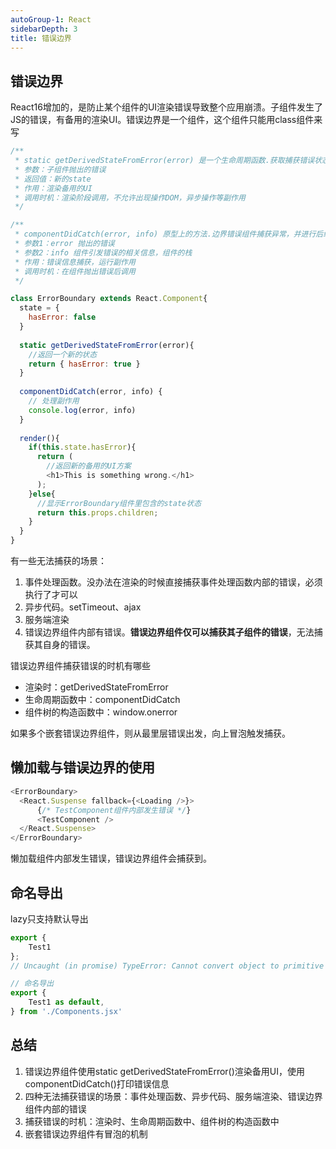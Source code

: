 ```yaml
---
autoGroup-1: React
sidebarDepth: 3
title: 错误边界
---
```


## 错误边界
React16增加的，是防止某个组件的UI渲染错误导致整个应用崩溃。子组件发生了JS的错误，有备用的渲染UI。错误边界是一个组件，这个组件只能用class组件来写
```javascript
/**
 * static getDerivedStateFromError(error) 是一个生命周期函数.获取捕获错误状态，修改错误状态
 * 参数：子组件抛出的错误
 * 返回值：新的state
 * 作用：渲染备用的UI
 * 调用时机：渲染阶段调用，不允许出现操作DOM，异步操作等副作用
 */

/**
 * componentDidCatch(error, info) 原型上的方法.边界错误组件捕获异常，并进行后续处理
 * 参数1：error 抛出的错误
 * 参数2：info 组件引发错误的相关信息，组件的栈
 * 作用：错误信息捕获，运行副作用
 * 调用时机：在组件抛出错误后调用
 */

class ErrorBoundary extends React.Component{
  state = {
    hasError: false
  }
  
  static getDerivedStateFromError(error){
    //返回一个新的状态
    return { hasError: true }
  }
  
  componentDidCatch(error, info) {
    // 处理副作用
    console.log(error, info)
  }
  
  render(){
    if(this.state.hasError){
      return (
        //返回新的备用的UI方案
        <h1>This is something wrong.</h1>
      );
    }else{
      //显示ErrorBoundary组件里包含的state状态
      return this.props.children;
    }
  }
}
```

有一些无法捕获的场景：
1. 事件处理函数。没办法在渲染的时候直接捕获事件处理函数内部的错误，必须执行了才可以
2. 异步代码。setTimeout、ajax
3. 服务端渲染
4. 错误边界组件内部有错误。**错误边界组件仅可以捕获其子组件的错误**，无法捕获其自身的错误。

错误边界组件捕获错误的时机有哪些
- 渲染时：getDerivedStateFromError
- 生命周期函数中：componentDidCatch
- 组件树的构造函数中：window.onerror

如果多个嵌套错误边界组件，则从最里层错误出发，向上冒泡触发捕获。

## 懒加载与错误边界的使用
```javascript
<ErrorBoundary>
  <React.Suspense fallback={<Loading />}>
      {/* TestComponent组件内部发生错误 */}
      <TestComponent />
  </React.Suspense>
</ErrorBoundary>
```
懒加载组件内部发生错误，错误边界组件会捕获到。

## 命名导出
lazy只支持默认导出
```javascript
export {
    Test1
};
// Uncaught (in promise) TypeError: Cannot convert object to primitive value
```
```javascript
// 命名导出
export {
    Test1 as default,
} from './Components.jsx'
```

## 总结
1. 错误边界组件使用static getDerivedStateFromError()渲染备用UI，使用componentDidCatch()打印错误信息
2. 四种无法捕获错误的场景：事件处理函数、异步代码、服务端渲染、错误边界组件内部的错误
3. 捕获错误的时机：渲染时、生命周期函数中、组件树的构造函数中
4. 嵌套错误边界组件有冒泡的机制
